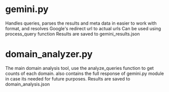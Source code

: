 # gemini.py 
Handles queries, parses the results and meta data in easier to work with format, and resolves Google's redirect url to actual urls
Can be used using process_query function
Results are saved to gemini_results.json

# domain_analyzer.py
The main domain analysis tool, use the analyze_queries function to get counts of each domain. also contains the full response of gemini.py module in case its needed for future purposes.
Results are saved to domain_analysis.json